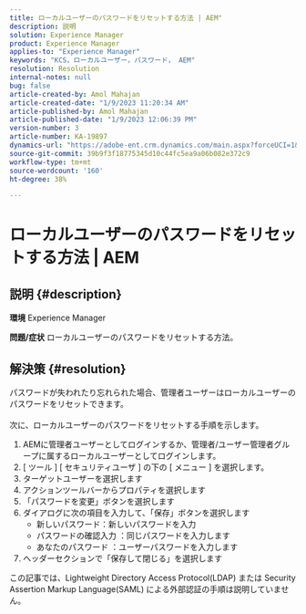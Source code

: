 ```yaml
---
title: ローカルユーザーのパスワードをリセットする方法 | AEM"
description: 説明
solution: Experience Manager
product: Experience Manager
applies-to: "Experience Manager"
keywords: "KCS，ローカルユーザー，パスワード， AEM"
resolution: Resolution
internal-notes: null
bug: false
article-created-by: Amol Mahajan
article-created-date: "1/9/2023 11:20:34 AM"
article-published-by: Amol Mahajan
article-published-date: "1/9/2023 12:06:39 PM"
version-number: 3
article-number: KA-19897
dynamics-url: "https://adobe-ent.crm.dynamics.com/main.aspx?forceUCI=1&pagetype=entityrecord&etn=knowledgearticle&id=90cdeaa0-0f90-ed11-aad1-6045bd0067ea"
source-git-commit: 39b9f3f18775345d10c44fc5ea9a06b082e372c9
workflow-type: tm+mt
source-wordcount: '160'
ht-degree: 38%

---
```


# ローカルユーザーのパスワードをリセットする方法 | AEM

## 説明 {#description}

<b>環境</b>
Experience Manager


<b>問題/症状</b>
ローカルユーザーのパスワードをリセットする方法。




## 解決策 {#resolution}

パスワードが失われたり忘れられた場合、管理者ユーザーはローカルユーザーのパスワードをリセットできます。<br><br>次に、ローカルユーザーのパスワードをリセットする手順を示します。

1. AEMに管理者ユーザーとしてログインするか、管理者/ユーザー管理者グループに属するローカルユーザーとしてログインします。
2. [ ツール ] [ セキュリティユーザ ] の下の [ メニュー ] を選択します。
3. ターゲットユーザーを選択します
4. アクションツールバーからプロパティを選択します
5. 「パスワードを変更」ボタンを選択します
6. ダイアログに次の項目を入力して、「保存」ボタンを選択します
   - 新しいパスワード：新しいパスワードを入力
   - パスワードの確認入力 ：同じパスワードを入力します
   - あなたのパスワード ：ユーザーパスワードを入力します
7. ヘッダーセクションで「保存して閉じる」を選択します


この記事では、Lightweight Directory Access Protocol(LDAP) または Security Assertion Markup Language(SAML) による外部認証の手順は説明していません。
